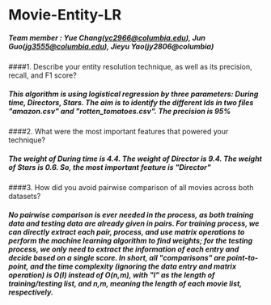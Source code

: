 # Movie-Entity-LR

##### Team member : Yue Chang(yc2966@columbia.edu), Jun Guo(jg3555@columbia.edu), Jieyu Yao(jy2806@columbia)

####1. Describe your entity resolution technique, as well as its precision, recall, and F1 score?
##### This algorithm is using logistical regression by three parameters: During time, Directors, Stars. The aim is to identify the different Ids in two files "amazon.csv" and "rotten_tomatoes.csv". The precision is 95% 

####2. What were the most important features that powered your technique?
##### The weight of During time is 4.4. The weight of Director is 9.4. The weight of Stars is 0.6. So, the most important feature is "Director"

####3. How did you avoid pairwise comparison of all movies across both datasets?
##### No pairwise comparison is ever needed in the process, as both training data and testing data are already given in pairs. For training process, we can directly extract each pair, process, and use matrix operations to perform the machine learning algorithm to find weights; for the testing process, we only need to extract the information of each entry and decide based on a single score. In short, all "comparisons" are point-to-point, and the time complexity (ignoring the data entry and matrix operation) is O(l) instead of O(n,m), with "l" as the length of training/testing list, and n,m, meaning the length of each movie list, respectively.